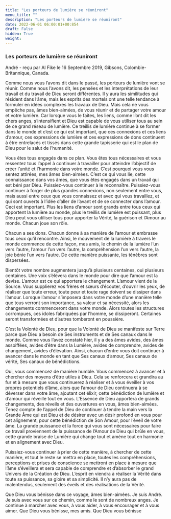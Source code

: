 ```yaml
---
title: "Les porteurs de lumière se réuniront"
menu_title: ""
description: "Les porteurs de lumière se réuniront"
date: 2022-06-01 06:00:01+00:854
draft: False
hidden: True
weight:
---
```

### Les porteurs de lumière se réuniront

André - reçu par Al Fike le 16 Septembre 2019, Gibsons, Colombie-Britannique, Canada.

Comme nous vous l’avons dit dans le passé, les porteurs de lumière vont se réunir. Comme nous l’avons dit, les pensées et les interprétations de leur travail et du travail de Dieu seront différentes. Il y aura les similitudes qui résident dans l’âme, mais les esprits des mortels ont une telle tendance à formuler en idées complexes les travaux de Dieu. Mais cela ne vous empêche pas, âmes bien-aimées, de vous réunir et de partager votre amour et votre lumière. Car lorsque vous le faites, les liens, comme l’ont dit les chers anges, s’intensifient et Dieu est capable de vous utiliser tous au sein de ce grand réseau de lumière. Ce treillis de lumière continue à se former dans le monde et c’est ce qui est important, que ces connexions et ces liens d’amour, ces expressions de lumière et ces expressions de dons continuent à être entrelacés et tissés dans cette grande tapisserie qui est le plan de Dieu pour le salut de l’humanité.

Vous êtes tous engagés dans ce plan. Vous êtes tous nécessaires et vous ressentez tous l’appel à continuer à travailler pour atteindre l’objectif de créer l’unité et l’harmonie dans votre monde. C’est pourquoi vous vous sentez attirées, mes âmes bien-aimées. C’est ce qui vous lie, cette connaissance dans vos âmes, que vous êtes engagés dans un travail qui est béni par Dieu. Puissiez-vous continuer à le reconnaître. Puissiez-vous continuer à forger de plus grandes connexions, non seulement entre vous, mais aussi entre ceux que vous connaissez et avec qui vous travaillez, et qui sont ouverts à l’idée d’aller de l’avant et de se connecter dans l’amour. Ceci est important. Plus les liens d’amour sont grands entre tous ceux qui apportent la lumière au monde, plus le treillis de lumière est puissant, plus Dieu peut vous utiliser tous pour apporter la Vérité, la guérison et l’Amour au monde. Chacun joue son rôle.

Chacun a ses dons. Chacun donne à sa manière de l’amour et embrasse tous ceux qu’il rencontre. Ainsi, le mouvement de la lumière à travers le monde commence de cette façon, mes amis, le chemin de la lumière l’un vers l’autre, l’amour l’un vers l’autre, la compréhension l’un vers l’autre, la joie bénie l’un vers l’autre. De cette manière puissante, les ténèbres sont dispersées.

Bientôt votre nombre augmentera jusqu’à plusieurs centaines, oui plusieurs centaines. Une voix s’élèvera dans le monde pour dire que l’amour est la devise. L’amour est ce qui apportera le changement. L’amour vient de la Source. Vous supplierez vos frères et sœurs d’écouter, d’ouvrir les yeux, de réaliser que toute erreur, toute peur et toute rage doivent se dissiper dans l’amour. Lorsque l’amour s’imposera dans votre monde d’une manière telle que tous verront son importance, sa valeur et sa nécessité, alors les changements commenceront dans votre monde. Alors toutes les structures corrompues, ces idoles fabriquées par l’homme, se dissiperont. Certaines seront transformées et d’autres tomberont en poussière.

C’est la Volonté de Dieu, pour que la Volonté de Dieu se manifeste sur Terre parce que Dieu a besoin de Ses instruments et de Ses canaux dans le monde. Comme vous l’avez constaté hier, il y a des âmes avides, des âmes assoiffées, avides d’être dans la Lumière, avides de comprendre, avides de changement, avides d’élévation. Ainsi, chacun d’entre vous doit continuer à avancer dans le monde en tant que Ses canaux d’amour, Ses canaux de vérité, Ses canaux de bénédictions.

Oui, vous commencez de manière humble. Vous commencez à avancer et à chercher des moyens d’être utiles à Dieu. Cela se renforcera et grandira au fur et à mesure que vous continuerez à réaliser et à vous éveiller à vos propres potentiels d’âme, alors que l’amour de Dieu continuera à se déverser dans votre âme, ajoutant cet élixir, cette bénédiction de lumière et d’amour qui réveille tout en vous. L’Essence de Dieu apportera de grands changements, des réveils et des ouvertures en vous, âmes bien-aimées. Tenez compte de l’appel de Dieu de continuer à tendre la main vers la Grande Âme qui est Dieu et de désirer avec un désir profond en vous pour cet alignement, pour cette bénédiction de Son Amour, pour l’éveil de votre âme. La grande puissance et la force qui vous sont nécessaires pour faire ce travail proviennent de la puissance de l’Amour de Dieu qui brûle en vous, cette grande braise de Lumière qui change tout et amène tout en harmonie et en alignement avec Dieu.

Puissiez-vous continuer à prier de cette manière, à chercher de cette manière, et tout le reste se mettra en place, toutes les compréhensions, perceptions et prises de conscience se mettront en place à mesure que l’âme s’éveillera et sera capable de comprendre et d’absorber le grand Univers de la Création de Dieu. L’esprit en viendra à réaliser la Vérité dans toute sa puissance, sa gloire et sa simplicité. Il n’y aura pas de malentendus, seulement des éveils et des réalisations de la Vérité.

Que Dieu vous bénisse dans ce voyage, âmes bien-aimées. Je suis André. Je suis avec vous sur ce chemin, comme le sont de nombreux anges. Je continue à marcher avec vous, à vous aider, à vous encourager et à vous aimer. Que Dieu vous bénisse, mes amis. Que Dieu vous bénisse
